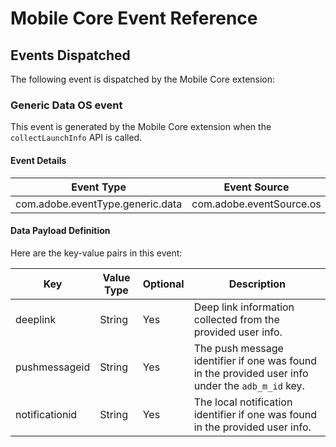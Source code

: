 # Mobile Core Event Reference

## Events Dispatched

The following event is dispatched by the Mobile Core extension:

### Generic Data OS event

This event is generated by the Mobile Core extension when the `collectLaunchInfo` API is called.

#### Event Details

| Event Type                       | Event Source             | Paired | Direction |
| -------------------------------- | ------------------------ | ------ | --------- |
| com.adobe.eventType.generic.data | com.adobe.eventSource.os | No     | N/A       |

#### Data Payload Definition

Here are the key-value pairs in this event:

| **Key**        | **Value Type** | **Optional** | **Description**                                              |
| -------------- | -------------- | ------------ | ------------------------------------------------------------ |
| deeplink       | String         | Yes          | Deep link information collected from the provided user info. |
| pushmessageid  | String         | Yes          | The push message identifier if one was found in the provided user info under the `adb_m_id` key. |
| notificationid | String         | Yes          | The local notification identifier if one was found in the provided user info. |